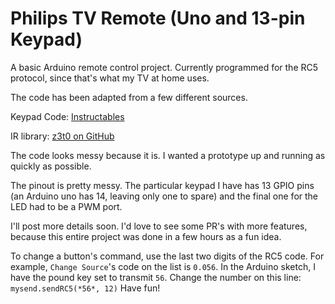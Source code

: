 # Philips TV Remote (Uno and 13-pin Keypad)

A basic Arduino remote control project. Currently programmed for the RC5 protocol, since that's what my TV at home uses.

The code has been adapted from a few different sources.

Keypad Code: [Instructables](http://www.instructables.com/id/12-Key-Common-Terminal-Keypad/)

IR library: [z3t0 on GitHub](https://github.com/z3t0/Arduino-IRremote)

The code looks messy because it is. I wanted a prototype up and running as quickly as possible.

The pinout is pretty messy. The particular keypad I have has 13 GPIO pins (an Arduino uno has 14, leaving only one to spare) and the final one for the LED had to be a PWM port. 

I'll post more details soon. I'd love to see some PR's with more features, because this entire project was done in a few hours as a fun idea.

To change a button's command, use the last two digits of the RC5 code.
For example, `Change Source`'s code on the list is `0.056`. In the Arduino sketch, I have the pound key set to transmit `56`.
Change the number on this line: `mysend.sendRC5(*56*, 12)`
Have fun!
